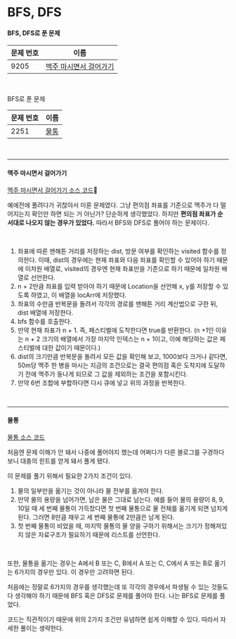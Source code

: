 # BFS, DFS

#### BFS, DFS로 푼 문제

| 문제 번호 | 이름                                              |
| --------- | ------------------------------------------------- |
| 9205      | [맥주 마시면서 걸어가기](#맥주-마시면서-걸어가기) |

<br>

BFS로 푼 문제

| 문제 번호 | 이름          |
| --------- | ------------- |
| 2251      | [물통](#물통) |

<br>

<hr>

#### 맥주 마시면서 걸어가기

[맥주 마시면서 걸어가기 소스 코드](https://www.acmicpc.net/problem/9205)🍺

예에전에 풀려다가 귀찮아서 미룬 문제였다. 그냥 편의점 좌표를 기준으로 맥주가 다 떨어지는지 확인만 하면 되는 거 아닌가? 단순하게 생각했었다. 하지만 **편의점 좌표가 순서대로 나오지 않는 경우가 있었다.** 따라서 BFS와 DFS로 풀어야 하는 문제이다. 

<br>

1. 좌표에 따른 맨해튼 거리를 저장하는 dist, 방문 여부를 확인하는 visited 함수를 정의한다. 이때, dist의 경우에는 현재 좌표와 다음 좌표를 확인할 수 있어야 하기 때문에 이차원 배열로, visited의 경우엔 현재 좌표만을 기준으로 하기 때문에 일차원 배열로 선언한다.
2. n + 2만큼 좌표를 입력 받아야 하기 때문에 Location을 선언해 x, y를 저장할 수 있도록 하였고, 이 배열을 locArr에 저장했다.
3. 좌표의 수만큼 반복문을 돌려서 각각의 경로를 맨해튼 거리 계산법으로 구한 뒤, dist 배열에 저장한다.
4. bfs 함수를 호출한다.
5. 만약 현재 좌표가 n + 1. 즉, 페스티벌에 도착한다면 true를 반환한다. (n +1인 이유는 n + 2 크기의 배열에서 가장 마지막 인덱스는 n + 1이고, 이에 해당하는 값은 페스티벌에 대한 값이기 때문이다.)
6. dist의 크기만큼 반복문을 돌려서 모든 값을 확인해 보고, 1000보다 크거나 같다면, 50m당 맥주 한 병을 마시는 지금의 조건으로는 결국 편의점 혹은 도착지에 도달하기 전에 맥주가 동나게 되므로 그 값을 제외하는 조건을 포함시킨다.
7. 만약 6번 조합에 부합하다면 다시 큐에 넣고 위의 과정을 반복한다.

<br>

<hr>

#### 물통

[물통 소스 코드](https://github.com/hjyeon-n/Algorithm_study/blob/master/BOJ/2020.11/Solution_2251.java)

처음엔 문제 이해가 안 돼서 나중에 풀어야지 했는데 어쩌다가 다른 블로그를 구경하다 보니 대충의 힌트를 얻게 돼서 풀게 됐다.

이 문제를 풀기 위해서 필요한 2가지 조건이 있다.

1. 물의 일부만을 옮기는 것이 아니라 물 전부를 옮겨야 한다.
2. 만약 물의 용량을 넘어가면, 남은 물은 그대로 남는다. 예를 들어 물의 용량이 8, 9, 10일 때 세 번째 물통이 가득찼다면 첫 번째 물통으로 물 전체를 옮기게 되면 넘치게 된다. 그러면 8만큼 채우고 세 번째 물통에 2만큼은 남게 된다.
3. 첫 번째 물통이 비었을 때, 마지막 물통의 물 양을 구하기 위해서는 크기가 정해져있지 않은 자료구조가 필요하기 때문에 리스트를 선언한다.

<br>

또한, 물통을 옮기는 경우는 A에서 B 또는 C, B에서 A 또는 C, C에서 A 또는 B로 옮기는 6가지의 경우만 있다. 이 경우만 고려하면 된다.

처음에는 정말로 6가지의 경우를 생각했는데 또 각각의 경우에서 파생될 수 있는 것들도 다 생각해야 하기 때문에 BFS 혹은 DFS로 문제를 풀어야 한다. 나는 BFS로 문제를 풀었다.

코드는 직관적이기 때문에 위의 2가지 조건만 유념하면 쉽게 이해할 수 있다. 따라서 자세한 풀이는 생략한다.



